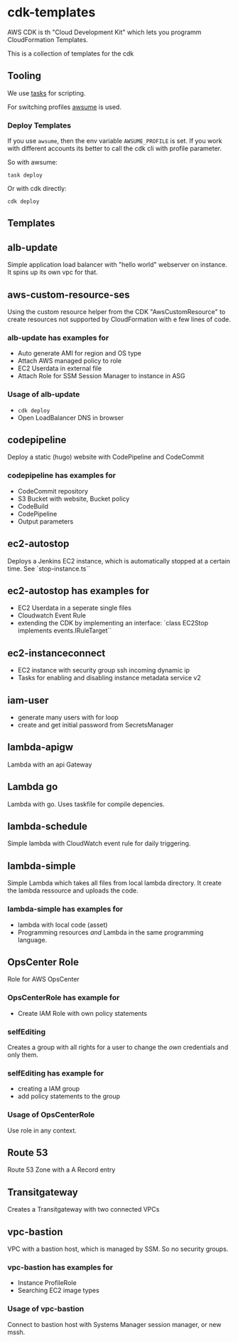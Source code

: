 # cdk-templates

AWS CDK is th "Cloud Development Kit" which lets you programm CloudFormation Templates.

This is a collection of templates for the cdk

## Tooling

We use [tasks](https://taskfile.dev/#/) for scripting.

For switching profiles [awsume](https://github.com/trek10inc/awsume) is used.

### Deploy Templates

If you use `awsume`, then the env variable `AWSUME_PROFILE` is set. If you work with different accounts its better to call the cdk cli with profile parameter.

So with awsume:

`task deploy`

Or with cdk directly:

`cdk deploy`

## Templates

## alb-update

Simple application load balancer with "hello world" webserver on instance. It spins up its own vpc for that.

## aws-custom-resource-ses

Using the custom resource helper from the CDK "AwsCustomResource" to create resources not supported by CloudFormation with e few lines of code.

### alb-update has examples for

- Auto generate AMI for region and OS type
- Attach AWS managed policy to role
- EC2 Userdata in external file
- Attach Role for SSM Session Manager to instance in ASG

### Usage of alb-update

- `cdk deploy`
- Open LoadBalancer DNS in browser

## codepipeline

Deploy a static (hugo) website with CodePipeline and CodeCommit

### codepipeline has examples for

- CodeCommit repository
- S3 Bucket with website, Bucket policy
- CodeBuild
- CodePipeline
- Output parameters

## ec2-autostop

Deploys a Jenkins EC2 instance, which is automatically stopped at a certain time. See `stop-instance.ts``

## ec2-autostop has examples for

- EC2 Userdata in a seperate single files
- Cloudwatch Event Rule
- extending the CDK by implementing an interface:
    `class EC2Stop implements events.IRuleTarget``

## ec2-instanceconnect

- EC2 instance with security group ssh incoming dynamic ip
- Tasks for enabling and disabling instance metadata service v2

## iam-user

- generate many users with for loop
- create and get initial password from SecretsManager

## lambda-apigw

Lambda with an api Gateway

## Lambda go

Lambda with go.
Uses taskfile for compile depencies.

## lambda-schedule

Simple lambda with CloudWatch event rule for daily triggering.

## lambda-simple

Simple Lambda which takes all files from local lambda directory. It create the lambda ressource and uploads the code.

### lambda-simple has examples for

- lambda with local code (asset)
- Programming resources *and* Lambda in the same programming language.

## OpsCenter Role

Role for AWS OpsCenter

### OpsCenterRole has example for

- Create IAM Role with own policy statements

### selfEditing 

Creates a group with all rights for a user to change the *own* credentials and only them.

### selfEditing  has example for

- creating a IAM group
- add policy statements to the group


### Usage of OpsCenterRole

Use role in any context.

## Route 53

Route 53 Zone with a A Record entry

## Transitgateway

Creates a Transitgateway with two connected VPCs


## vpc-bastion

VPC with a bastion host, which is managed by SSM.
So no security groups.

### vpc-bastion has examples for

- Instance ProfileRole
- Searching EC2 image types

### Usage of vpc-bastion

Connect to bastion host with Systems Manager session manager, or new mssh.
